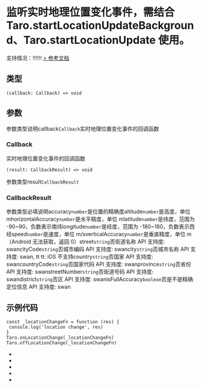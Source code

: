 # 监听实时地理位置变化事件，需结合 Taro.startLocationUpdateBackground、Taro.startLocationUpdate 使用。
支持情况：!!!!!!
[> 参考文档
](https://developers.weixin.qq.com/miniprogram/dev/api/location/wx.onLocationChange.html)
## 类型[​](onLocationChange.html#类型)
```tsx
(callback: Callback) => void
```

## 参数[​](onLocationChange.html#参数)
参数类型说明callback`Callback`实时地理位置变化事件的回调函数
### Callback[​](onLocationChange.html#callback)
实时地理位置变化事件的回调函数
```tsx
(result: CallbackResult) => void
```
参数类型result`CallbackResult`
### CallbackResult[​](onLocationChange.html#callbackresult)
参数类型必填说明accuracy`number`是位置的精确度altitude`number`是高度，单位 mhorizontalAccuracy`number`是水平精度，单位 mlatitude`number`是纬度，范围为 -90~90，负数表示南纬longitude`number`是经度，范围为 -180~180，负数表示西经speed`number`是速度，单位 m/sverticalAccuracy`number`是垂直精度，单位 m（Android 无法获取，返回 0）street`string`否街道名称
API 支持度: swancityCode`string`否城市编码
API 支持度: swancity`string`否城市名称
API 支持度: swan, tt
tt: iOS 不支持country`string`否国家
API 支持度: swancountryCode`string`否国家代码
API 支持度: swanprovince`string`否省份
API 支持度: swanstreetNumber`string`否街道号码
API 支持度: swandistrict`string`否区
API 支持度: swanisFullAccuracy`boolean`否是不是精确定位信息
API 支持度: swan
## 示例代码[​](onLocationChange.html#示例代码)
```tsx
const _locationChangeFn = function (res) {
 console.log('location change', res)
}
Taro.onLocationChange(_locationChangeFn)
Taro.offLocationChange(_locationChangeFn)
```

- 
- 

- 
- 

-

